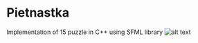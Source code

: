 # Pietnastka
Implementation of 15 puzzle in C++ using SFML library
![alt text](http://i.imgur.com/by9jObd.png)
